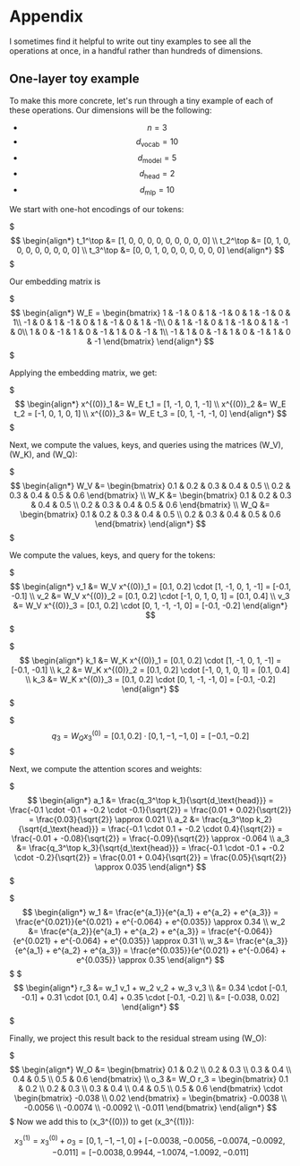 # Appendix

I sometimes find it helpful to write out tiny examples to see all the operations at once, in a handful rather than hundreds of dimensions. 

## One-layer toy example

To make this more concrete, let's run through a tiny example of each of these operations. Our dimensions will be the following:
* $$n = 3$$
* $$d_\text{vocab} = 10$$
* $$d_\text{model} = 5$$
* $$d_\text{head} = 2$$
* $$d_\text{mlp} = 10$$

We start with one-hot encodings of our tokens:

$$$
\begin{align*}
t_1^\top &= [1, 0, 0, 0, 0, 0, 0, 0, 0, 0] \\
t_2^\top &= [0, 1, 0, 0, 0, 0, 0, 0, 0, 0] \\
t_3^\top &= [0, 0, 1, 0, 0, 0, 0, 0, 0, 0]
\end{align*}
$$$

Our embedding matrix is

$$$
\begin{align*}
W_E = \begin{bmatrix}
1 & -1 & 0 & 1 & -1 & 0 & 1 & -1 & 0 & 1\\
-1 & 0 & 1 & -1 & 0 & 1 & -1 & 0 & 1 & -1\\
0 & 1 & -1 & 0 & 1 & -1 & 0 & 1 & -1 & 0\\
1 & 0 & -1 & 1 & 0 & -1 & 1 & 0 & -1 & 1\\
-1 & 1 & 0 & -1 & 1 & 0 & -1 & 1 & 0 & -1
\end{bmatrix}
\end{align*}
$$$

Applying the embedding matrix, we get:

$$$
\begin{align*}
x^{(0)}_1 &= W_E t_1 = [1, -1, 0, 1, -1] \\
x^{(0)}_2 &= W_E t_2 = [-1, 0, 1, 0, 1] \\
x^{(0)}_3 &= W_E t_3 = [0, 1, -1, -1, 0]
\end{align*}
$$$

Next, we compute the values, keys, and queries using the matrices \(W_V\), \(W_K\), and \(W_Q\):

$$$
\begin{align*}
W_V &= \begin{bmatrix}
0.1 & 0.2 & 0.3 & 0.4 & 0.5 \\
0.2 & 0.3 & 0.4 & 0.5 & 0.6
\end{bmatrix} \\
W_K &= \begin{bmatrix}
0.1 & 0.2 & 0.3 & 0.4 & 0.5 \\
0.2 & 0.3 & 0.4 & 0.5 & 0.6
\end{bmatrix} \\
W_Q &= \begin{bmatrix}
0.1 & 0.2 & 0.3 & 0.4 & 0.5 \\
0.2 & 0.3 & 0.4 & 0.5 & 0.6
\end{bmatrix}
\end{align*}
$$$

We compute the values, keys, and query for the tokens:

$$$
\begin{align*}
v_1 &= W_V x^{(0)}_1 = [0.1, 0.2] \cdot [1, -1, 0, 1, -1] = [-0.1, -0.1] \\
v_2 &= W_V x^{(0)}_2 = [0.1, 0.2] \cdot [-1, 0, 1, 0, 1] = [0.1, 0.4] \\
v_3 &= W_V x^{(0)}_3 = [0.1, 0.2] \cdot [0, 1, -1, -1, 0] = [-0.1, -0.2]
\end{align*}
$$$

$$$
\begin{align*}
k_1 &= W_K x^{(0)}_1 = [0.1, 0.2] \cdot [1, -1, 0, 1, -1] = [-0.1, -0.1] \\
k_2 &= W_K x^{(0)}_2 = [0.1, 0.2] \cdot [-1, 0, 1, 0, 1] = [0.1, 0.4] \\
k_3 &= W_K x^{(0)}_3 = [0.1, 0.2] \cdot [0, 1, -1, -1, 0] = [-0.1, -0.2]
\end{align*}
$$$

$$$
q_3 = W_Q x^{(0)}_3 = [0.1, 0.2] \cdot [0, 1, -1, -1, 0] = [-0.1, -0.2]
$$$

Next, we compute the attention scores and weights:

$$$
\begin{align*}
a_1 &= \frac{q_3^\top k_1}{\sqrt{d_\text{head}}} = \frac{-0.1 \cdot -0.1 + -0.2 \cdot -0.1}{\sqrt{2}} = \frac{0.01 + 0.02}{\sqrt{2}} = \frac{0.03}{\sqrt{2}} \approx 0.021 \\
a_2 &= \frac{q_3^\top k_2}{\sqrt{d_\text{head}}} = \frac{-0.1 \cdot 0.1 + -0.2 \cdot 0.4}{\sqrt{2}} = \frac{-0.01 + -0.08}{\sqrt{2}} = \frac{-0.09}{\sqrt{2}} \approx -0.064 \\
a_3 &= \frac{q_3^\top k_3}{\sqrt{d_\text{head}}} = \frac{-0.1 \cdot -0.1 + -0.2 \cdot -0.2}{\sqrt{2}} = \frac{0.01 + 0.04}{\sqrt{2}} = \frac{0.05}{\sqrt{2}} \approx 0.035
\end{align*}
$$$

$$$
\begin{align*}
w_1 &= \frac{e^{a_1}}{e^{a_1} + e^{a_2} + e^{a_3}} = \frac{e^{0.021}}{e^{0.021} + e^{-0.064} + e^{0.035}} \approx 0.34 \\
w_2 &= \frac{e^{a_2}}{e^{a_1} + e^{a_2} + e^{a_3}} = \frac{e^{-0.064}}{e^{0.021} + e^{-0.064} + e^{0.035}} \approx 0.31 \\
w_3 &= \frac{e^{a_3}}{e^{a_1} + e^{a_2} + e^{a_3}} = \frac{e^{0.035}}{e^{0.021} + e^{-0.064} + e^{0.035}} \approx 0.35
\end{align*}
$$$
$$$
\begin{align*}
r_3 &= w_1 v_1 + w_2 v_2 + w_3 v_3 \\
&= 0.34 \cdot [-0.1, -0.1] + 0.31 \cdot [0.1, 0.4] + 0.35 \cdot [-0.1, -0.2] \\
&= [-0.038, 0.02]
\end{align*}
$$$

Finally, we project this result back to the residual stream using \(W_O\):

$$$
\begin{align*}
W_O &= \begin{bmatrix}
0.1 & 0.2 \\
0.2 & 0.3 \\
0.3 & 0.4 \\
0.4 & 0.5 \\
0.5 & 0.6
\end{bmatrix} \\
o_3 &= W_O r_3 = \begin{bmatrix}
0.1 & 0.2 \\
0.2 & 0.3 \\
0.3 & 0.4 \\
0.4 & 0.5 \\
0.5 & 0.6
\end{bmatrix} \cdot \begin{bmatrix}
-0.038 \\
0.02
\end{bmatrix} = \begin{bmatrix}
-0.0038 \\
-0.0056 \\
-0.0074 \\
-0.0092 \\
-0.011
\end{bmatrix}
\end{align*}
$$$
Now we add this to \(x_3^{(0)}\) to get \(x_3^{(1)}\):

$$
x_3^{(1)} = x_3^{(0)} + o_3 = [0, 1, -1, -1, 0] + [-0.0038, -0.0056, -0.0074, -0.0092, -0.011] = [-0.0038, 0.9944, -1.0074, -1.0092, -0.011]
$$